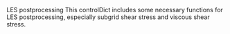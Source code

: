 LES postprocessing
This controlDict includes some necessary functions for LES postprocessing, especially subgrid shear stress and viscous shear stress.
